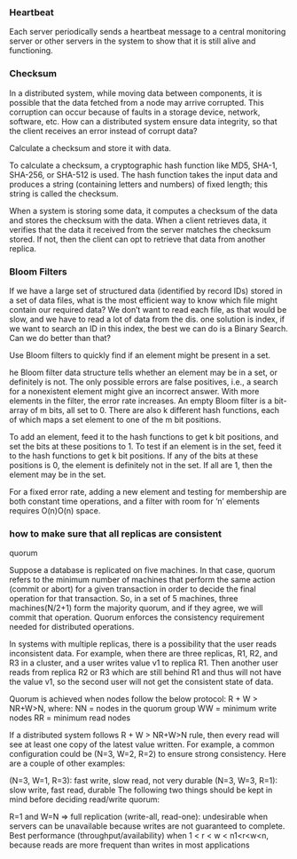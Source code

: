 <h3>Heartbeat</h3>
Each server periodically sends a heartbeat message to a central monitoring server or other servers in the system to show that it is still alive and functioning.

<h3>Checksum</h3>

In a distributed system, while moving data between components, it is possible that the data fetched from a node may arrive corrupted. This corruption can occur because of faults in a storage device, network, software, etc. How can a distributed system ensure data integrity, so that the client receives an error instead of corrupt data?

Calculate a checksum and store it with data.

To calculate a checksum, a cryptographic hash function like MD5, SHA-1, SHA-256, or SHA-512 is used. The hash function takes the input data and produces a string (containing letters and numbers) of fixed length; this string is called the checksum.

When a system is storing some data, it computes a checksum of the data and stores the checksum with the data. When a client retrieves data, it verifies that the data it received from the server matches the checksum stored. If not, then the client can opt to retrieve that data from another replica.

<h3>Bloom Filters</h3>
If we have a large set of structured data (identified by record IDs) stored in a set of data files, what is the most efficient way to know which file might contain our required data? 
We don’t want to read each file, as that would be slow, and we have to read a lot of data from the dis. one solution is index, if we want to search an ID in this index, the best we can do is a Binary Search. Can we do better than that?

Use Bloom filters to quickly find if an element might be present in a set.

he Bloom filter data structure tells whether an element may be in a set, or definitely is not. The only possible errors are false positives, i.e., a search for a nonexistent element might give an incorrect answer. With more elements in the filter, the error rate increases. An empty Bloom filter is a bit-array of m bits, all set to 0. There are also k different hash functions, each of which maps a set element to one of the m bit positions.

To add an element, feed it to the hash functions to get k bit positions, and set the bits at these positions to 1.
To test if an element is in the set, feed it to the hash functions to get k bit positions.
If any of the bits at these positions is 0, the element is definitely not in the set.
If all are 1, then the element may be in the set.

For a fixed error rate, adding a new element and testing for membership are both constant time operations, and a filter with room for ‘n’ elements requires O(n)O(n) space.

<h3>how to make sure that all replicas are consistent</h3>
quorum

Suppose a database is replicated on five machines. In that case, quorum refers to the minimum number of machines that perform the same action (commit or abort) for a given transaction in order to decide the final operation for that transaction. So, in a set of 5 machines, three machines(N/2+1) form the majority quorum, and if they agree, we will commit that operation. Quorum enforces the consistency requirement needed for distributed operations.

In systems with multiple replicas, there is a possibility that the user reads inconsistent data. For example, when there are three replicas, R1, R2, and R3 in a cluster, and a user writes value v1 to replica R1. Then another user reads from replica R2 or R3 which are still behind R1 and thus will not have the value v1, so the second user will not get the consistent state of data.

Quorum is achieved when nodes follow the below protocol: R + W > NR+W>N, where:
NN = nodes in the quorum group
WW = minimum write nodes
RR = minimum read nodes

If a distributed system follows R + W > NR+W>N rule, then every read will see at least one copy of the latest value written. For example, a common configuration could be (N=3, W=2, R=2) to ensure strong consistency. Here are a couple of other examples:

(N=3, W=1, R=3): fast write, slow read, not very durable
(N=3, W=3, R=1): slow write, fast read, durable
The following two things should be kept in mind before deciding read/write quorum:

R=1 and W=N ⇒ full replication (write-all, read-one): undesirable when servers can be unavailable because writes are not guaranteed to complete.
Best performance (throughput/availability) when 1 < r < w < n1<r<w<n, because reads are more frequent than writes in most applications
